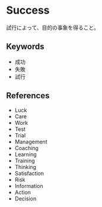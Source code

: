 # Success

試行によって、目的の事象を得ること。

## Keywords

- 成功
- 失敗
- 試行

## References

- Luck
- Care
- Work
- Test
- Trial
- Management
- Coaching
- Learning
- Training
- Thinking
- Satisfaction
- Risk
- Information
- Action
- Decision
